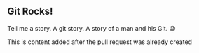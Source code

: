 ## Git Rocks!

Tell me a story. A git story. A story of a man and his Git. :grinning:

This is content added after the pull request was already created
